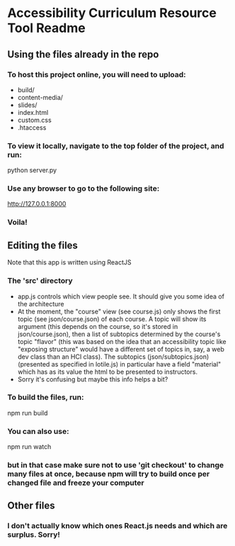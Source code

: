 # Accessibility Curriculum Resource Tool Readme

## Using the files already in the repo

### To host this project online, you will need to upload:

- build/
- content-media/
- slides/
- index.html
- custom.css
- .htaccess

### To view it locally, navigate to the top folder of the project, and run:

python server.py

### Use any browser to go to the following site:

http://127.0.0.1:8000 

### Voila!

## Editing the files

Note that this app is written using ReactJS

### The 'src' directory

- app.js controls which view people see. It should give you some idea of the architecture
- At the moment, the "course" view (see course.js) only shows the first topic (see json/course.json) of each course. A topic will show its argument (this depends on the course, so it's stored in json/course.json), then a list of subtopics determined by the course's topic "flavor" (this was based on the idea that an accessibility topic like "exposing structure" would have a different set of topics in, say, a web dev class than an HCI class). The subtopics (json/subtopics.json) (presented as specified in lotile.js) in particular have a field "material" which has as its value the html to be presented to instructors.
- Sorry it's confusing but maybe this info helps a bit?

### To build the files, run:

npm run build

### You can also use:

npm run watch

### but in that case make sure not to use 'git checkout' to change many files at once, because npm will try to build once per changed file and freeze your computer

## Other files

### I don't actually know which ones React.js needs and which are surplus. Sorry!

